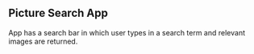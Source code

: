 ## Picture Search App

App has a search bar in which user types in a search term and relevant images are returned.
